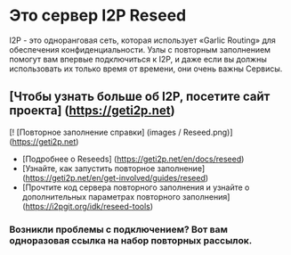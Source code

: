 Это сервер I2P Reseed
============================

I2P - это одноранговая сеть, которая использует «Garlic Routing» для обеспечения конфиденциальности.
Узлы с повторным заполнением помогут вам впервые подключиться к I2P, и даже если
вы должны использовать их только время от времени, они очень важны
Сервисы.

[Чтобы узнать больше об I2P, посетите сайт проекта] (https://geti2p.net)
------------------------------------------------------------------------

[! [Повторное заполнение справки] (images / Reseed.png)] (https://geti2p.net)

  - [Подробнее о Reseeds] (https://geti2p.net/en/docs/reseed)
  - [Узнайте, как запустить повторное заполнение] (https://geti2p.net/en/get-involved/guides/reseed)
  - [Прочтите код сервера повторного заполнения и узнайте о дополнительных параметрах повторного заполнения] (https://i2pgit.org/idk/reseed-tools)

### Возникли проблемы с подключением? Вот вам одноразовая ссылка на набор повторных рассылок.
